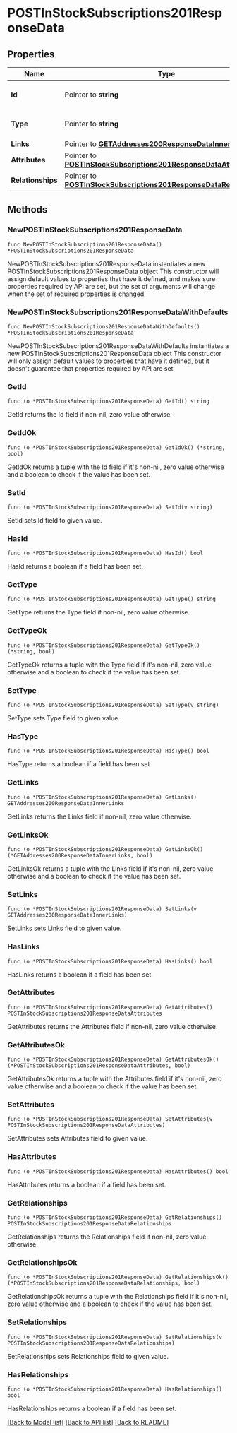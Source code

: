 # POSTInStockSubscriptions201ResponseData

## Properties

Name | Type | Description | Notes
------------ | ------------- | ------------- | -------------
**Id** | Pointer to **string** | The resource&#39;s id | [optional] 
**Type** | Pointer to **string** | The resource&#39;s type | [optional] [default to "in_stock_subscriptions"]
**Links** | Pointer to [**GETAddresses200ResponseDataInnerLinks**](GETAddresses200ResponseDataInnerLinks.md) |  | [optional] 
**Attributes** | Pointer to [**POSTInStockSubscriptions201ResponseDataAttributes**](POSTInStockSubscriptions201ResponseDataAttributes.md) |  | [optional] 
**Relationships** | Pointer to [**POSTInStockSubscriptions201ResponseDataRelationships**](POSTInStockSubscriptions201ResponseDataRelationships.md) |  | [optional] 

## Methods

### NewPOSTInStockSubscriptions201ResponseData

`func NewPOSTInStockSubscriptions201ResponseData() *POSTInStockSubscriptions201ResponseData`

NewPOSTInStockSubscriptions201ResponseData instantiates a new POSTInStockSubscriptions201ResponseData object
This constructor will assign default values to properties that have it defined,
and makes sure properties required by API are set, but the set of arguments
will change when the set of required properties is changed

### NewPOSTInStockSubscriptions201ResponseDataWithDefaults

`func NewPOSTInStockSubscriptions201ResponseDataWithDefaults() *POSTInStockSubscriptions201ResponseData`

NewPOSTInStockSubscriptions201ResponseDataWithDefaults instantiates a new POSTInStockSubscriptions201ResponseData object
This constructor will only assign default values to properties that have it defined,
but it doesn't guarantee that properties required by API are set

### GetId

`func (o *POSTInStockSubscriptions201ResponseData) GetId() string`

GetId returns the Id field if non-nil, zero value otherwise.

### GetIdOk

`func (o *POSTInStockSubscriptions201ResponseData) GetIdOk() (*string, bool)`

GetIdOk returns a tuple with the Id field if it's non-nil, zero value otherwise
and a boolean to check if the value has been set.

### SetId

`func (o *POSTInStockSubscriptions201ResponseData) SetId(v string)`

SetId sets Id field to given value.

### HasId

`func (o *POSTInStockSubscriptions201ResponseData) HasId() bool`

HasId returns a boolean if a field has been set.

### GetType

`func (o *POSTInStockSubscriptions201ResponseData) GetType() string`

GetType returns the Type field if non-nil, zero value otherwise.

### GetTypeOk

`func (o *POSTInStockSubscriptions201ResponseData) GetTypeOk() (*string, bool)`

GetTypeOk returns a tuple with the Type field if it's non-nil, zero value otherwise
and a boolean to check if the value has been set.

### SetType

`func (o *POSTInStockSubscriptions201ResponseData) SetType(v string)`

SetType sets Type field to given value.

### HasType

`func (o *POSTInStockSubscriptions201ResponseData) HasType() bool`

HasType returns a boolean if a field has been set.

### GetLinks

`func (o *POSTInStockSubscriptions201ResponseData) GetLinks() GETAddresses200ResponseDataInnerLinks`

GetLinks returns the Links field if non-nil, zero value otherwise.

### GetLinksOk

`func (o *POSTInStockSubscriptions201ResponseData) GetLinksOk() (*GETAddresses200ResponseDataInnerLinks, bool)`

GetLinksOk returns a tuple with the Links field if it's non-nil, zero value otherwise
and a boolean to check if the value has been set.

### SetLinks

`func (o *POSTInStockSubscriptions201ResponseData) SetLinks(v GETAddresses200ResponseDataInnerLinks)`

SetLinks sets Links field to given value.

### HasLinks

`func (o *POSTInStockSubscriptions201ResponseData) HasLinks() bool`

HasLinks returns a boolean if a field has been set.

### GetAttributes

`func (o *POSTInStockSubscriptions201ResponseData) GetAttributes() POSTInStockSubscriptions201ResponseDataAttributes`

GetAttributes returns the Attributes field if non-nil, zero value otherwise.

### GetAttributesOk

`func (o *POSTInStockSubscriptions201ResponseData) GetAttributesOk() (*POSTInStockSubscriptions201ResponseDataAttributes, bool)`

GetAttributesOk returns a tuple with the Attributes field if it's non-nil, zero value otherwise
and a boolean to check if the value has been set.

### SetAttributes

`func (o *POSTInStockSubscriptions201ResponseData) SetAttributes(v POSTInStockSubscriptions201ResponseDataAttributes)`

SetAttributes sets Attributes field to given value.

### HasAttributes

`func (o *POSTInStockSubscriptions201ResponseData) HasAttributes() bool`

HasAttributes returns a boolean if a field has been set.

### GetRelationships

`func (o *POSTInStockSubscriptions201ResponseData) GetRelationships() POSTInStockSubscriptions201ResponseDataRelationships`

GetRelationships returns the Relationships field if non-nil, zero value otherwise.

### GetRelationshipsOk

`func (o *POSTInStockSubscriptions201ResponseData) GetRelationshipsOk() (*POSTInStockSubscriptions201ResponseDataRelationships, bool)`

GetRelationshipsOk returns a tuple with the Relationships field if it's non-nil, zero value otherwise
and a boolean to check if the value has been set.

### SetRelationships

`func (o *POSTInStockSubscriptions201ResponseData) SetRelationships(v POSTInStockSubscriptions201ResponseDataRelationships)`

SetRelationships sets Relationships field to given value.

### HasRelationships

`func (o *POSTInStockSubscriptions201ResponseData) HasRelationships() bool`

HasRelationships returns a boolean if a field has been set.


[[Back to Model list]](../README.md#documentation-for-models) [[Back to API list]](../README.md#documentation-for-api-endpoints) [[Back to README]](../README.md)


